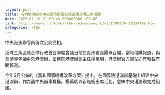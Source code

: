 ```yaml
---
layout: post
title: 有內地傳媒以中央港澳辦職銜報道楊萬明出席活動
date: 2023-07-10 21:09:48.000000000 +08:00
link: https://news.rthk.hk/rthk/ch/component/k2/1708276-20230710.htm
categories: rthk
---
```


中央港澳辦官員首次公開亮相。

泛珠三角區域合作行政首長聯席會議日前在貴州省貴陽市召開，當地傳媒報道，與會領導包括中央港澳辦、國務院港澳辦副主任楊萬明，港澳辦官方網站亦有轉載有關報道。

今年3月公布的《黨和國家機構改革方案》提出，在國務院港澳辦基礎上組建中央港澳辦，作為黨中央辦事機構。楊萬明以新職銜出席活動，意味中央港澳辦完成組建。
